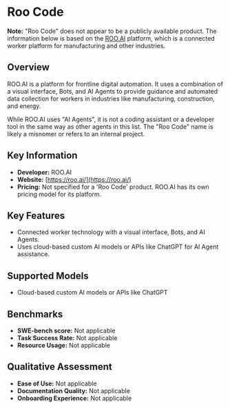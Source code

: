 # Roo Code

**Note:** "Roo Code" does not appear to be a publicly available product. The information below is based on the [ROO.AI](https://roo.ai/) platform, which is a connected worker platform for manufacturing and other industries.

## Overview

ROO.AI is a platform for frontline digital automation. It uses a combination of a visual interface, Bots, and AI Agents to provide guidance and automated data collection for workers in industries like manufacturing, construction, and energy.

While ROO.AI uses "AI Agents", it is not a coding assistant or a developer tool in the same way as other agents in this list. The "Roo Code" name is likely a misnomer or refers to an internal project.

## Key Information

- **Developer:** ROO.AI
- **Website:** [https://roo.ai/](https://roo.ai/)
- **Pricing:** Not specified for a 'Roo Code' product. ROO.AI has its own pricing model for its platform.

## Key Features

- Connected worker technology with a visual interface, Bots, and AI Agents.
- Uses cloud-based custom AI models or APIs like ChatGPT for AI Agent assistance.

## Supported Models

- Cloud-based custom AI models or APIs like ChatGPT

## Benchmarks

- **SWE-bench score:** Not applicable
- **Task Success Rate:** Not applicable
- **Resource Usage:** Not applicable

## Qualitative Assessment

- **Ease of Use:** Not applicable
- **Documentation Quality:** Not applicable
- **Onboarding Experience:** Not applicable
